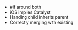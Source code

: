 - #if around both
- iOS implies Catalyst
- Handing child inherits parent
- Correctly merging with existing
